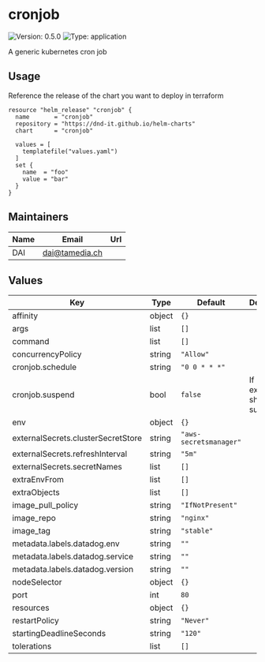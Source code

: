 # cronjob

![Version: 0.5.0](https://img.shields.io/badge/Version-0.5.0-informational?style=flat-square) ![Type: application](https://img.shields.io/badge/Type-application-informational?style=flat-square)

A generic kubernetes cron job

## Usage

Reference the release of the chart you want to deploy in terraform

```hcl
resource "helm_release" "cronjob" {
  name       = "cronjob"
  repository = "https://dnd-it.github.io/helm-charts"
  chart      = "cronjob"

  values = [
    templatefile("values.yaml")
  ]
  set {
    name  = "foo"
    value = "bar"
  }
}
```

## Maintainers

| Name | Email | Url |
| ---- | ------ | --- |
| DAI | <dai@tamedia.ch> |  |

## Values

| Key | Type | Default | Description |
|-----|------|---------|-------------|
| affinity | object | `{}` |  |
| args | list | `[]` |  |
| command | list | `[]` |  |
| concurrencyPolicy | string | `"Allow"` |  |
| cronjob.schedule | string | `"0 0 * * *"` |  |
| cronjob.suspend | bool | `false` | If cronjob executions should be suspended. |
| env | object | `{}` |  |
| externalSecrets.clusterSecretStore | string | `"aws-secretsmanager"` |  |
| externalSecrets.refreshInterval | string | `"5m"` |  |
| externalSecrets.secretNames | list | `[]` |  |
| extraEnvFrom | list | `[]` |  |
| extraObjects | list | `[]` |  |
| image_pull_policy | string | `"IfNotPresent"` |  |
| image_repo | string | `"nginx"` |  |
| image_tag | string | `"stable"` |  |
| metadata.labels.datadog.env | string | `""` |  |
| metadata.labels.datadog.service | string | `""` |  |
| metadata.labels.datadog.version | string | `""` |  |
| nodeSelector | object | `{}` |  |
| port | int | `80` |  |
| resources | object | `{}` |  |
| restartPolicy | string | `"Never"` |  |
| startingDeadlineSeconds | string | `"120"` |  |
| tolerations | list | `[]` |  |
